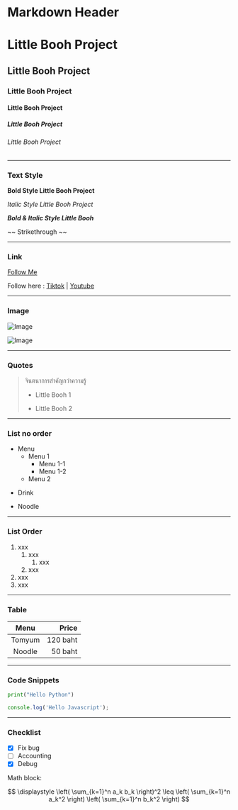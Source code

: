 # Markdown Header

# Little Booh Project

## Little Booh Project

### Little Booh Project

#### Little Booh Project

##### Little Booh Project

###### Little Booh Project

---

### Text Style

**Bold Style Little Booh Project**

_Italic Style Little Booh Project_

**_Bold & Italic Style Little Booh_**

~~ Strikethrough ~~

---

### Link

[Follow Me](www.facebook.com)

Follow here : [Tiktok] | [Youtube]

[Tiktok]: https://www.tiktok.com
[Youtube]: www.youtube.com

---

### Image

![Image](https://p16-sign-sg.tiktokcdn.com/tos-alisg-avt-0068/ffd024a45e61a3959bce738ac335f0a8~tplv-tiktokx-cropcenter:1080:1080.jpeg?dr=14579&refresh_token=81dd79bc&x-expires=1746608400&x-signature=u3VpWSLKW53CDcvMOLQDzhnpkLo%3D&t=4d5b0474&ps=13740610&shp=a5d48078&shcp=81f88b70&idc=sg1)

![Image][logo]

[logo]: https://p16-sign-sg.tiktokcdn.com/tos-alisg-avt-0068/ffd024a45e61a3959bce738ac335f0a8~tplv-tiktokx-cropcenter:1080:1080.jpeg?dr=14579&refresh_token=81dd79bc&x-expires=1746608400&x-signature=u3VpWSLKW53CDcvMOLQDzhnpkLo%3D&t=4d5b0474&ps=13740610&shp=a5d48078&shcp=81f88b70&idc=sg1

---

### Quotes

> จินตนาการสำคัญกว่าความรู้
>
> - Little Booh 1
>
> * Little Booh 2

---

### List no order

- Menu
  - Menu 1
    - Menu 1-1
    - Menu 1-2
  - Menu 2

* Drink

- Noodle

---

### List Order

1. xxx
   1. xxx
      1. xxx
   1. xxx
2. xxx
3. xxx

---

### Table

|  Menu  |    Price |
| :----: | -------: |
| Tomyum | 120 baht |
| Noodle |  50 baht |

---

### Code Snippets

```python
print("Hello Python")
```

```javascript
console.log('Hello Javascript');
```

---

### Checklist

- [x] Fix bug
- [ ] Accounting
- [x] Debug

Math block:

$$
\displaystyle
\left( \sum_{k=1}^n a_k b_k \right)^2
\leq
\left( \sum_{k=1}^n a_k^2 \right)
\left( \sum_{k=1}^n b_k^2 \right)
$$
